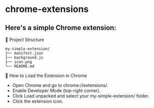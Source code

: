 # chrome-extensions

## Here's a simple Chrome extension:

🧱 Project Structure
```
my-simple-extension/
├── manifest.json 
├── background.js
├── icon.png
└── README.md
```
🧪 How to Load the Extension in Chrome
- Open Chrome and go to chrome://extensions/.
- Enable Developer Mode (top-right corner).
- Click Load unpacked and select your my-simple-extension/ folder.
- Click the extension icon.

